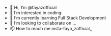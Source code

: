 - 👋 Hi, I’m @fayazofficial
- 👀 I’m interested in coding
- 🌱 I’m currently learning Full Stack Development
- 💞️ I’m looking to collaborate on ...
- 📫 How to reach me insta-faya_zofficial_

<!---
fayazofficial/fayazofficial is a ✨ special ✨ repository because its `README.md` (this file) appears on your GitHub profile.
You can click the Preview link to take a look at your changes.
--->
